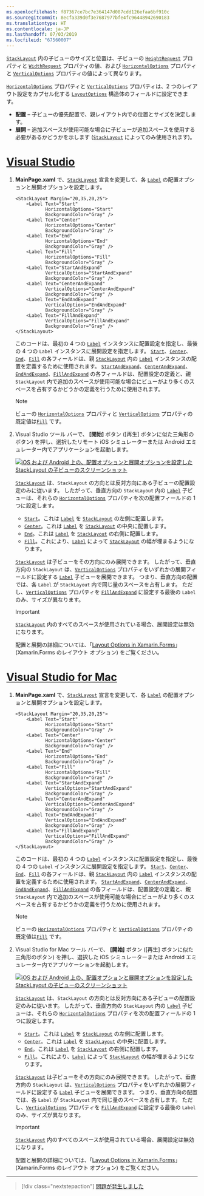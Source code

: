 ```yaml
---
ms.openlocfilehash: f87367ce7bc7e364147d087cdd126efaa6bf910c
ms.sourcegitcommit: 8ecfa339d0f3e7687977bfe4fc96448942690183
ms.translationtype: HT
ms.contentlocale: ja-JP
ms.lasthandoff: 07/03/2019
ms.locfileid: "67560007"
---
```

[`StackLayout`](xref:Xamarin.Forms.StackLayout) 内の子ビューのサイズと位置は、子ビューの [`HeightRequest`](xref:Xamarin.Forms.VisualElement.HeightRequest) プロパティと [`WidthRequest`](xref:Xamarin.Forms.VisualElement.WidthRequest) プロパティの値、および [`HorizontalOptions`](xref:Xamarin.Forms.View.HorizontalOptions) プロパティと [`VerticalOptions`](xref:Xamarin.Forms.View.VerticalOptions) プロパティの値によって異なります。

[`HorizontalOptions`](xref:Xamarin.Forms.View.HorizontalOptions) プロパティと [`VerticalOptions`](xref:Xamarin.Forms.View.VerticalOptions) プロパティは、2 つのレイアウト設定をカプセル化する [`LayoutOptions`](xref:Xamarin.Forms.LayoutOptions) 構造体のフィールドに設定できます。

- **配置** – 子ビューの優先配置で、親レイアウト内での位置とサイズを決定します。
- **展開** – 追加スペースが使用可能な場合に子ビューが追加スペースを使用する必要があるかどうかを示します ([`StackLayout`](xref:Xamarin.Forms.StackLayout) によってのみ使用されます)。

# <a name="visual-studiotabvswin"></a>[Visual Studio](#tab/vswin)

1. **MainPage.xaml** で、[`StackLayout`](xref:Xamarin.Forms.StackLayout) 宣言を変更して、各 [`Label`](xref:Xamarin.Forms.Label) の配置オプションと展開オプションを設定します。

    ```xaml
    <StackLayout Margin="20,35,20,25">
        <Label Text="Start"
               HorizontalOptions="Start"
               BackgroundColor="Gray" />
        <Label Text="Center"
               HorizontalOptions="Center"
               BackgroundColor="Gray" />
        <Label Text="End"
               HorizontalOptions="End"
               BackgroundColor="Gray" />
        <Label Text="Fill"
               HorizontalOptions="Fill"
               BackgroundColor="Gray" />
        <Label Text="StartAndExpand"
               VerticalOptions="StartAndExpand"
               BackgroundColor="Gray" />
        <Label Text="CenterAndExpand"
               VerticalOptions="CenterAndExpand"
               BackgroundColor="Gray" />
        <Label Text="EndAndExpand"
               VerticalOptions="EndAndExpand"
               BackgroundColor="Gray" />
        <Label Text="FillAndExpand"
               VerticalOptions="FillAndExpand"
               BackgroundColor="Gray" />
    </StackLayout>
    ```

    このコードは、最初の 4 つの [`Label`](xref:Xamarin.Forms.Label) インスタンスに配置設定を指定し、最後の 4 つの `Label` インスタンスに展開設定を指定します。 [`Start`](xref:Xamarin.Forms.LayoutOptions.Start)、[`Center`](xref:Xamarin.Forms.LayoutOptions.Center)、[`End`](xref:Xamarin.Forms.LayoutOptions.End)、[`Fill`](xref:Xamarin.Forms.LayoutOptions.Fill) の各フィールドは、親 [`StackLayout`](xref:Xamarin.Forms.StackLayout) 内の [`Label`](xref:Xamarin.Forms.Label) インスタンスの配置を定義するために使用されます。 [`StartAndExpand`](xref:Xamarin.Forms.LayoutOptions.StartAndExpand)、[`CenterAndExpand`](xref:Xamarin.Forms.LayoutOptions.CenterAndExpand)、[`EndAndExpand`](xref:Xamarin.Forms.LayoutOptions.EndAndExpand)、[`FillAndExpand`](xref:Xamarin.Forms.LayoutOptions.FillAndExpand) の各フィールドは、配置設定の定義と、親 `StackLayout` 内で追加のスペースが使用可能な場合にビューがより多くのスペースを占有するかどうかの定義を行うために使用されます。

    > [!NOTE]
    > ビューの [`HorizontalOptions`](xref:Xamarin.Forms.View.HorizontalOptions) プロパティと [`VerticalOptions`](xref:Xamarin.Forms.View.VerticalOptions) プロパティの既定値は[`Fill`](xref:Xamarin.Forms.LayoutOptions.Fill) です。

1. Visual Studio ツール バーで、 **[開始]** ボタン ([再生] ボタンに似た三角形のボタン) を押し、選択したリモート iOS シミュレーターまたは Android エミュレーター内でアプリケーションを起動します。

    [![iOS および Android 上の、配置オプションと展開オプションを設定した StackLayout の子ビューのスクリーンショット](../images/alignment-expansion.png "配置と展開を設定した、Label インスタンスを含む StackLayout") ](../images/alignment-expansion-large.png#lightbox "配置と展開を設定した、Label インスタンスを含む StackLayout")

    [`StackLayout`](xref:Xamarin.Forms.StackLayout) は、`StackLayout` の方向とは反対方向にある子ビューの配置設定のみに従います。 したがって、垂直方向の `StackLayout` 内の [`Label`](xref:Xamarin.Forms.Label) 子ビューは、それらの [`HorizontalOptions`](xref:Xamarin.Forms.View.HorizontalOptions) プロパティを次の配置フィールドの 1 つに設定します。

    - [`Start`](xref:Xamarin.Forms.LayoutOptions.Start)。これは [`Label`](xref:Xamarin.Forms.Label) を [`StackLayout`](xref:Xamarin.Forms.StackLayout) の左側に配置します。
    - [`Center`](xref:Xamarin.Forms.LayoutOptions.Center)。これは [`Label`](xref:Xamarin.Forms.Label) を [`StackLayout`](xref:Xamarin.Forms.StackLayout) の中央に配置します。
    - [`End`](xref:Xamarin.Forms.LayoutOptions.End)。これは [`Label`](xref:Xamarin.Forms.Label) を [`StackLayout`](xref:Xamarin.Forms.StackLayout) の右側に配置します。
    - [`Fill`](xref:Xamarin.Forms.LayoutOptions.Fill)。これにより、[`Label`](xref:Xamarin.Forms.Label) によって [`StackLayout`](xref:Xamarin.Forms.StackLayout) の幅が埋まるようになります。

    [`StackLayout`](xref:Xamarin.Forms.StackLayout) は子ビューをその方向にのみ展開できます。 したがって、垂直方向の `StackLayout` は、[`VerticalOptions`](xref:Xamarin.Forms.View.VerticalOptions) プロパティをいずれかの展開フィールドに設定する [`Label`](xref:Xamarin.Forms.Label) 子ビューを展開できます。 つまり、垂直方向の配置では、各 `Label` が `StackLayout` 内で同じ量のスペースを占有します。 ただし、[`VerticalOptions`](xref:Xamarin.Forms.View.VerticalOptions) プロパティを [`FillAndExpand`](xref:Xamarin.Forms.LayoutOptions.FillAndExpand) に設定する最後の `Label` のみ、サイズが異なります。

    > [!IMPORTANT]
    > [`StackLayout`](xref:Xamarin.Forms.StackLayout) 内のすべてのスペースが使用されている場合、展開設定は無効になります。

    配置と展開の詳細については、「[Layout Options in Xamarin.Forms](~/xamarin-forms/user-interface/layouts/layout-options.md)」(Xamarin.Forms のレイアウト オプション) をご覧ください。

# <a name="visual-studio-for-mactabvsmac"></a>[Visual Studio for Mac](#tab/vsmac)

1. **MainPage.xaml** で、[`StackLayout`](xref:Xamarin.Forms.StackLayout) 宣言を変更して、各 [`Label`](xref:Xamarin.Forms.Label) の配置オプションと展開オプションを設定します。

    ```xaml
    <StackLayout Margin="20,35,20,25">
        <Label Text="Start"
               HorizontalOptions="Start"
               BackgroundColor="Gray" />
        <Label Text="Center"
               HorizontalOptions="Center"
               BackgroundColor="Gray" />
        <Label Text="End"
               HorizontalOptions="End"
               BackgroundColor="Gray" />
        <Label Text="Fill"
               HorizontalOptions="Fill"
               BackgroundColor="Gray" />
        <Label Text="StartAndExpand"
               VerticalOptions="StartAndExpand"
               BackgroundColor="Gray" />
        <Label Text="CenterAndExpand"
               VerticalOptions="CenterAndExpand"
               BackgroundColor="Gray" />
        <Label Text="EndAndExpand"
               VerticalOptions="EndAndExpand"
               BackgroundColor="Gray" />
        <Label Text="FillAndExpand"
               VerticalOptions="FillAndExpand"
               BackgroundColor="Gray" />
    </StackLayout>
    ```

    このコードは、最初の 4 つの [`Label`](xref:Xamarin.Forms.Label) インスタンスに配置設定を指定し、最後の 4 つの `Label` インスタンスに展開設定を指定します。 [`Start`](xref:Xamarin.Forms.LayoutOptions.Start)、[`Center`](xref:Xamarin.Forms.LayoutOptions.Center)、[`End`](xref:Xamarin.Forms.LayoutOptions.End)、[`Fill`](xref:Xamarin.Forms.LayoutOptions.Fill) の各フィールドは、親 [`StackLayout`](xref:Xamarin.Forms.StackLayout) 内の [`Label`](xref:Xamarin.Forms.Label) インスタンスの配置を定義するために使用されます。 [`StartAndExpand`](xref:Xamarin.Forms.LayoutOptions.StartAndExpand)、[`CenterAndExpand`](xref:Xamarin.Forms.LayoutOptions.CenterAndExpand)、[`EndAndExpand`](xref:Xamarin.Forms.LayoutOptions.EndAndExpand)、[`FillAndExpand`](xref:Xamarin.Forms.LayoutOptions.FillAndExpand) の各フィールドは、配置設定の定義と、親 `StackLayout` 内で追加のスペースが使用可能な場合にビューがより多くのスペースを占有するかどうかの定義を行うために使用されます。

    > [!NOTE]
    > ビューの [`HorizontalOptions`](xref:Xamarin.Forms.View.HorizontalOptions) プロパティと [`VerticalOptions`](xref:Xamarin.Forms.View.VerticalOptions) プロパティの既定値は[`Fill`](xref:Xamarin.Forms.LayoutOptions.Fill) です。

1. Visual Studio for Mac ツール バーで、 **[開始]** ボタン ([再生] ボタンに似た三角形のボタン) を押し、選択した iOS シミュレーターまたは Android エミュレーター内でアプリケーションを起動します。

    [![iOS および Android 上の、配置オプションと展開オプションを設定した StackLayout の子ビューのスクリーンショット](../images/alignment-expansion.png "配置と展開を設定した、Label インスタンスを含む StackLayout") ](../images/alignment-expansion-large.png#lightbox "配置と展開を設定した、Label インスタンスを含む StackLayout")

    [`StackLayout`](xref:Xamarin.Forms.StackLayout) は、`StackLayout` の方向とは反対方向にある子ビューの配置設定のみに従います。 したがって、垂直方向の `StackLayout` 内の [`Label`](xref:Xamarin.Forms.Label) 子ビューは、それらの [`HorizontalOptions`](xref:Xamarin.Forms.View.HorizontalOptions) プロパティを次の配置フィールドの 1 つに設定します。

    - [`Start`](xref:Xamarin.Forms.LayoutOptions.Start)。これは [`Label`](xref:Xamarin.Forms.Label) を [`StackLayout`](xref:Xamarin.Forms.StackLayout) の左側に配置します。
    - [`Center`](xref:Xamarin.Forms.LayoutOptions.Center)。これは [`Label`](xref:Xamarin.Forms.Label) を [`StackLayout`](xref:Xamarin.Forms.StackLayout) の中央に配置します。
    - [`End`](xref:Xamarin.Forms.LayoutOptions.End)。これは [`Label`](xref:Xamarin.Forms.Label) を [`StackLayout`](xref:Xamarin.Forms.StackLayout) の右側に配置します。
    - [`Fill`](xref:Xamarin.Forms.LayoutOptions.Fill)。これにより、[`Label`](xref:Xamarin.Forms.Label) によって [`StackLayout`](xref:Xamarin.Forms.StackLayout) の幅が埋まるようになります。

    [`StackLayout`](xref:Xamarin.Forms.StackLayout) は子ビューをその方向にのみ展開できます。 したがって、垂直方向の `StackLayout` は、[`VerticalOptions`](xref:Xamarin.Forms.View.VerticalOptions) プロパティをいずれかの展開フィールドに設定する [`Label`](xref:Xamarin.Forms.Label) 子ビューを展開できます。 つまり、垂直方向の配置では、各 `Label` が `StackLayout` 内で同じ量のスペースを占有します。 ただし、[`VerticalOptions`](xref:Xamarin.Forms.View.VerticalOptions) プロパティを [`FillAndExpand`](xref:Xamarin.Forms.LayoutOptions.FillAndExpand) に設定する最後の `Label` のみ、サイズが異なります。

    > [!IMPORTANT]
    > [`StackLayout`](xref:Xamarin.Forms.StackLayout) 内のすべてのスペースが使用されている場合、展開設定は無効になります。

    配置と展開の詳細については、「[Layout Options in Xamarin.Forms](~/xamarin-forms/user-interface/layouts/layout-options.md)」(Xamarin.Forms のレイアウト オプション) をご覧ください。

-----

> [!div class="nextstepaction"]
> [問題が発生しました](https://github.com/MicrosoftDocs/xamarin-docs/issues/new?title=StackLayout+Tutorial+Step+3+Feedback&template=tutorial_template.md)

